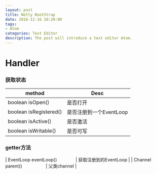 ```yaml
---
layout: post
title: Netty BootStrap
date: 2016-11-16 10:20:00
tags:
- Atom
categories: Text Editor
description: The post will introduce a text editor Atom.
---
```




# Handler
### 获取状态

|          method                     |                      Desc                    |
| ----------------------------------- | -------------------------------------------- |
| boolean isOpen()                    | 是否打开                                      |
| boolean isRegistered()              | 是否注册到一个EventLoop                        |
| boolean isActive()                  | 是否激活                                      |
| boolean isWritable()                | 是否可写                                      |

### getter方法

| EventLoop eventLoop()               | 获取注册到的EventLoop                          |
| Channel parent()                    | 父类channel                                   |




